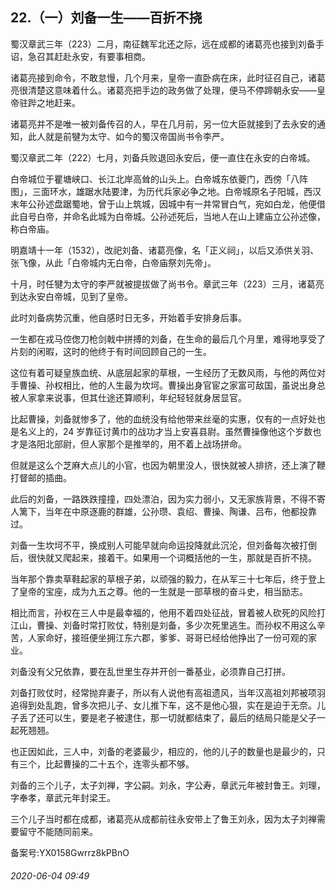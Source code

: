 ## 22.（一）刘备一生——百折不挠
蜀汉章武三年（223）二月，南征魏军北还之际，远在成都的诸葛亮也接到刘备手诏，急召其赶赴永安，有要事相商。



诸葛亮接到命令，不敢怠慢，几个月来，皇帝一直卧病在床，此时征召自己，诸葛亮很清楚这意味着什么。诸葛亮把手边的政务做了处理，便马不停蹄朝永安——皇帝驻跸之地赶来。



诸葛亮并不是唯一被刘备传召的人，早在几月前，另一位大臣就接到了去永安的通知，此人就是前犍为太守、如今的蜀汉帝国尚书令李严。



蜀汉章武二年（222）七月，刘备兵败退回永安后，便一直住在永安的白帝城。



白帝城位于瞿塘峡口、长江北岸高耸的山头上。白帝城东依夔门，西傍「八阵图」，三面环水，雄踞水陆要津，为历代兵家必争之地。白帝城原名子阳城，西汉末年公孙述盘踞蜀地，曾于山上筑城，因城中有一井常冒白气，宛如白龙，他便借此自号白帝，并命名此城为白帝城。公孙述死后，当地人在山上建庙立公孙述像，称白帝庙。



明嘉靖十一年（1532），改祀刘备、诸葛亮像，名「正义祠」，以后又添供关羽、张飞像，从此「白帝城内无白帝，白帝庙祭刘先帝」。



十月，时任犍为太守的李严就被提拔做了尚书令。章武三年（223）三月，诸葛亮到达永安白帝城，见到了皇帝。



此时刘备病势沉重，他自感时日无多，开始着手安排身后事。



一生都在戎马倥偬刀枪剑戟中拼搏的刘备，在生命的最后几个月里，难得地享受了片刻的闲暇，这时的他终于有时间回顾自己的一生。



这位有着可疑皇族血统、从底层起家的草根，一生经历了无数风雨，与他的两位对手曹操、孙权相比，他的人生最为坎坷。曹操出身官宦之家富可敌国，虽说出身总被人家拿来说事，但其仕途还算顺利，年纪轻轻就身居显官。



比起曹操，刘备就惨多了，他的血统没有给他带来丝毫的实惠，仅有的一点好处也是名义上的，24 岁靠征讨黄巾的战功才当上安喜县尉。虽然曹操像他这个岁数也才是洛阳北部尉，但人家那个是推举的，用不着上战场拼命。



但就是这么个芝麻大点儿的小官，也因为朝里没人，很快就被人排挤，还上演了鞭打督邮的插曲。



此后的刘备，一路跌跌撞撞，四处漂泊，因为实力弱小，又无家族背景，不得不寄人篱下，当年在中原逐鹿的群雄，公孙瓒、袁绍、曹操、陶谦、吕布，他都投靠过。



刘备一生坎坷不平，换成别人可能早就向命运投降就此沉沦，但刘备每次被打倒后，很快就又爬起来，接着干。如果用一个词概括他的一生，那就是百折不挠。



当年那个靠卖草鞋起家的草根子弟，以顽强的毅力，在从军三十七年后，终于登上了皇帝的宝座，成为九五之尊。他的一生就是一部草根的奋斗史，相当励志。



相比而言，孙权在三人中是最幸福的，他用不着四处征战，冒着被人砍死的风险打江山，曹操、刘备时常打败仗，特别是刘备，多少次死里逃生。而孙权不用这么辛苦，人家命好，接班便坐拥江东六郡，爹爹、哥哥已经给他挣出了一份可观的家业。



刘备没有父兄依靠，要在乱世里生存并开创一番基业，必须靠自己打拼。



刘备打败仗时，经常抛弃妻子，所以有人说他有高祖遗风，当年汉高祖刘邦被项羽追得到处乱跑，曾多次把儿子、女儿推下车，这不是他心狠，实在是迫于无奈。儿子丢了还可以生，要是老子被逮住，那一切就都结束了，最后的结局只能是父子一起死翘翘。



也正因如此，三人中，刘备的老婆最少，相应的，他的儿子的数量也是最少的，只有三个，比起曹操的二十五个，连零头都不够。



刘备的三个儿子，太子刘禅，字公嗣。刘永，字公寿，章武元年被封鲁王。刘理，字奉孝，章武元年封梁王。



三个儿子当时都在成都，诸葛亮从成都前往永安带上了鲁王刘永，因为太子刘禅需要留守不能随同前来。



备案号:YX0158Gwrrz8kPBnO


###### 2020-06-04 09:49
